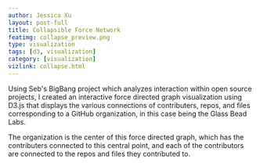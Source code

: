 ```yaml
---
author: Jessica Xu
layout: post-full
title: Collapsible Force Network
featimg: collapse_preview.png
type: visualization
tags: [d3, visualization] 
category: [visualization]
vizlink: collapse.html
---
```


Using Seb's BigBang project which analyzes interaction within open source projects, I created an interactive force directed graph visualization using D3.js that displays the various connections of contributers, repos, and files corresponding to a GitHub organization, in this case being the Glass Bead Labs.

The organization is the center of this force directed graph, which has the contributers connected to this central point, and each of the contributors are connected to the repos and files they contributed to. 